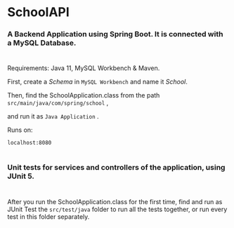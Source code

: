 # SchoolAPI
### A Backend Application using Spring Boot. It is connected with a MySQL Database. 
#
Requirements: Java 11, MySQL Workbench & Maven.

First, create a *Schema* in ````MySQL Workbench```` and name it *School*.

Then, find the SchoolApplication.class from the path ````src/main/java/com/spring/school```` ,

and run it as ````Java Application```` .

Runs on:

```` localhost:8080 ````
#

### Unit tests for services and controllers of the application, using JUnit 5.
#

After you run the SchoolApplication.class for the first time, find and run as JUnit Test the ````src/test/java```` folder to run all the tests together, or run every test in this folder separately.

